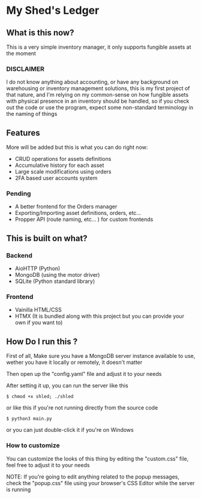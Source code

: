 # My Shed's Ledger

## What is this now?

This is a very simple inventory manager, it only supports fungible assets at the moment

### DISCLAIMER

I do not know anything about accounting, or have any background on warehousing or inventory management solutions, this is my first project of that nature, and I'm relying on my common-sense on how fungible assets with physical presence in an inventory should be handled, so if you check out the code or use the program, expect some non-standard terminology in the naming of things

## Features

More will be added but this is what you can do right now:

- CRUD operations for assets definitions
- Accumulative history for each asset
- Large scale modifications using orders
- 2FA based user accounts system

### Pending

- A better frontend for the Orders manager
- Exporting/Importing asset definitions, orders, etc...
- Propper API (route naming, etc... ) for custom frontends

## This is built on what?

### Backend

- AioHTTP (Python)
- MongoDB (using the motor driver)
- SQLite (Python standard library)

### Frontend

- Vainilla HTML/CSS
- HTMX (It is bundled along with this project but you can provide your own if you want to)

## How Do I run this ?

First of all, Make sure you have a MongoDB server instance available to use, wether you have it locally or remotely, it doesn't matter

Then open up the "config.yaml" file and adjust it to your needs

After setting it up, you can run the server like this

```
$ chmod +x shled; ./shled
```
or like this if you're not running directly from the source code

```
$ python3 main.py
```

or you can just double-click it if you're on Windows

### How to customize

You can customize the looks of this thing by editing the "custom.css" file, feel free to adjust it to your needs

NOTE: If you're going to edit anything related to the popup messages, check the "popup.css" file using your browser's CSS Editor while the server is running
